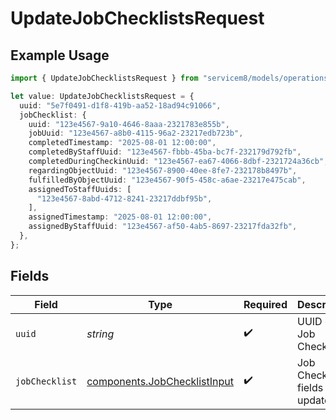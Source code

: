 # UpdateJobChecklistsRequest

## Example Usage

```typescript
import { UpdateJobChecklistsRequest } from "servicem8/models/operations";

let value: UpdateJobChecklistsRequest = {
  uuid: "5e7f0491-d1f8-419b-aa52-18ad94c91066",
  jobChecklist: {
    uuid: "123e4567-9a10-4646-8aaa-2321783e855b",
    jobUuid: "123e4567-a8b0-4115-96a2-23217edb723b",
    completedTimestamp: "2025-08-01 12:00:00",
    completedByStaffUuid: "123e4567-fbbb-45ba-bc7f-232179d792fb",
    completedDuringCheckinUuid: "123e4567-ea67-4066-8dbf-2321724a36cb",
    regardingObjectUuid: "123e4567-8900-40ee-8fe7-232178b8497b",
    fulfilledByObjectUuid: "123e4567-90f5-458c-a6ae-23217e475cab",
    assignedToStaffUuids: [
      "123e4567-8abd-4712-8241-23217ddbf95b",
    ],
    assignedTimestamp: "2025-08-01 12:00:00",
    assignedByStaffUuid: "123e4567-af50-4ab5-8697-23217fda32fb",
  },
};
```

## Fields

| Field                                                                        | Type                                                                         | Required                                                                     | Description                                                                  |
| ---------------------------------------------------------------------------- | ---------------------------------------------------------------------------- | ---------------------------------------------------------------------------- | ---------------------------------------------------------------------------- |
| `uuid`                                                                       | *string*                                                                     | :heavy_check_mark:                                                           | UUID of the Job Checklist                                                    |
| `jobChecklist`                                                               | [components.JobChecklistInput](../../models/components/jobchecklistinput.md) | :heavy_check_mark:                                                           | Job Checklist fields to update                                               |